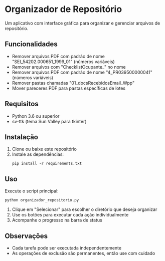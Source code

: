# Organizador de Repositório

Um aplicativo com interface gráfica para organizar e gerenciar arquivos de repositório.

## Funcionalidades

- Remover arquivos PDF com padrão de nome "SEI_54202.000651_1999_01" (números variáveis)
- Remover arquivos com "ChecklistOcupante_" no nome
- Remover arquivos PDF com padrão de nome "4_PR039500000041" (números variáveis)
- Remover pastas chamadas "01_docsRecebidosEmail_Wpp"
- Mover pareceres PDF para pastas específicas de lotes

## Requisitos

- Python 3.6 ou superior
- sv-ttk (tema Sun Valley para tkinter)

## Instalação

1. Clone ou baixe este repositório
2. Instale as dependências:
   ```
   pip install -r requirements.txt
   ```

## Uso

Execute o script principal:
```
python organizador_repositorio.py
```

1. Clique em "Selecionar" para escolher o diretório que deseja organizar
2. Use os botões para executar cada ação individualmente
3. Acompanhe o progresso na barra de status

## Observações

- Cada tarefa pode ser executada independentemente
- As operações de exclusão são permanentes, então use com cuidado 